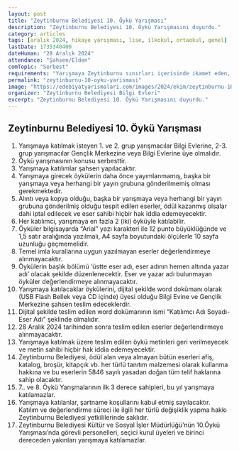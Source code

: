```yaml
---
layout: post
title: "Zeytinburnu Belediyesi 10. Öykü Yarışması"
description: "Zeytinburnu Belediyesi 10. Öykü Yarışmasını duyurdu."
category: articles
tags: [aralık 2024, hikaye yarışması, lise, ilkokul, ortaokul, genel]
lastDate: 1735340400
dateHuman: "28 Aralık 2024"
attendance: "Şahsen/Elden"
comTopic: "Serbest"
requirements: "Yarışmaya Zeytinburnu sınırları içerisinde ikamet eden, okuyan, çalışan veya Bilgi Evleri ile Gençlik Merkezimize üye olan; ilkokul 4. sınıftan itibaren bütün öğrenciler ve yetişkinler katılabilir."
permalink: "zeytinburnu-10-oyku-yarismasi"
image: "https://edebiyatyarismalari.com/images/2024/ekim/zeytinburnu-10-oyku-yarismasi-2024.jpg"
organizer: "Zeytinburnu Belediyesi Bilgi Evleri"
excerpt: "Zeytinburnu Belediyesi 10. Öykü Yarışmasını duyurdu."
---
```


## Zeytinburnu Belediyesi 10. Öykü Yarışması

1. Yarışmaya katılmak isteyen 1. ve 2. grup yarışmacılar Bilgi Evlerine, 2-3. grup yarışmacılar Gençlik Merkezine veya Bilgi Evlerine üye olmalıdır.
2. Öykü yarışmasının konusu serbesttir.
3. Yarışmaya katılımlar şahsen yapılacaktır.
4. Yarışmaya girecek öykülerin daha önce yayımlanmamış, başka bir yarışmaya veya herhangi bir yayın grubuna gönderilmemiş olması gerekmektedir.
5. Alıntı veya kopya olduğu, başka bir yarışmaya veya herhangi bir yayın grubuna gönderilmiş olduğu tespit edilen eserler, ödül kazanmış olsalar dahi iptal edilecek ve eser sahibi hiçbir hak iddia edemeyecektir.
6. Her katılımcı, yarışmaya en fazla 2 (iki) öyküyle katılabilir.
7. Öyküler bilgisayarda “Arial” yazı karakteri ile 12 punto büyüklüğünde ve 1,5 satır aralığında yazılmalı, A4 sayfa boyutundaki ölçülerle 10 sayfa uzunluğu geçmemelidir.
8. Temel imla kurallarına uygun yazılmayan eserler değerlendirmeye alınmayacaktır.
9. Öykülerin başlık bölümü ‘üstte eser adı, eser adının hemen altında yazar adı’ olacak şekilde düzenlenecektir. Eser ve yazar adı bulunmayan öyküler değerlendirmeye alınmayacaktır.
10. Yarışmaya katılacaklar öykülerini, dijital şekilde word dokümanı olarak (USB Flash Bellek veya CD içinde) üyesi olduğu Bilgi Evine ve Gençlik Merkezine şahsen teslim edeceklerdir.
11. Dijital şekilde teslim edilen word dokümanının ismi “Katılımcı Adı Soyadı-Eser Adı” şeklinde olmalıdır.
12. 28 Aralık 2024 tarihinden sonra teslim edilen eserler değerlendirmeye alınmayacaktır.
13. Yarışmaya katılmak üzere teslim edilen öykü metinleri geri verilmeyecek ve metin sahibi hiçbir hak iddia edemeyecektir.
14. Zeytinburnu Belediyesi, ödül alan veya almayan bütün eserleri afiş, katalog, broşür, kitapçık vb. her türlü tanıtım malzemesi olarak kullanma hakkına ve bu eserlerin 5846 sayılı yasadan doğan tüm telif haklarına sahip olacaktır.
15. 7.. ve 8. Öykü Yarışmalarının ilk 3 derece sahipleri, bu yıl yarışmaya katılamazlar.
16. Yarışmaya katılanlar, şartname koşullarını kabul etmiş sayılacaktır. Katılım ve değerlendirme süreci ile ilgili her türlü değişiklik yapma hakkı Zeytinburnu Belediyesi yetkililerinde saklıdır.
17. Zeytinburnu Belediyesi Kültür ve Sosyal İşler Müdürlüğü’nün 10.Öykü Yarışması’nda görevli
personelleri, seçici kurul üyeleri ve birinci dereceden yakınları yarışmaya katılamazlar.